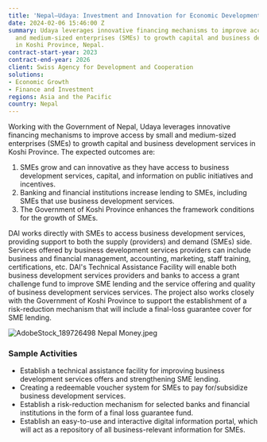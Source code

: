 ```yaml
---
title: 'Nepal—Udaya: Investment and Innovation for Economic Development'
date: 2024-02-06 15:46:00 Z
summary: Udaya leverages innovative financing mechanisms to improve access by small
  and medium-sized enterprises (SMEs) to growth capital and business development services
  in Koshi Province, Nepal.
contract-start-year: 2023
contract-end-year: 2026
client: Swiss Agency for Development and Cooperation
solutions:
- Economic Growth
- Finance and Investment
regions: Asia and the Pacific
country: Nepal
---
```


Working with the Government of Nepal, Udaya leverages innovative financing mechanisms to improve access by small and medium-sized enterprises (SMEs) to growth capital and business development services in Koshi Province. The expected outcomes are:
1. SMEs grow and can innovative as they have access to business development services, capital, and information on public initiatives and incentives.
2. Banking and financial institutions increase lending to SMEs, including SMEs that use business development services.
3. The Government of Koshi Province enhances the framework conditions for the growth of SMEs.

DAI works directly with SMEs to access business development services, providing support to both the supply (providers) and demand (SMEs) side. Services offered by business development services providers can include business and financial management, accounting, marketing, staff training, certifications, etc. DAI's Technical Assistance Facility will enable both business development services providers and banks to access a grant challenge fund to improve SME lending and the service offering and quality of business development services services. The project also works closely with the Government of Koshi Province to support the establishment of a risk-reduction mechanism that will include a final-loss guarantee cover for SME lending.

![AdobeStock_189726498 Nepal Money.jpeg](/uploads/AdobeStock_189726498%20Nepal%20Money.jpeg)

### Sample Activities

* Establish a technical assistance facility for improving business development services offers and strengthening SME lending.
* Creating a redeemable voucher system for SMEs to pay for/subsidize business development services.
* Establish a risk-reduction mechanism for selected banks and financial institutions in the form of a final loss guarantee fund.
* Establish an easy-to-use and interactive digital information portal, which will act as a repository of all business-relevant information for SMEs.
